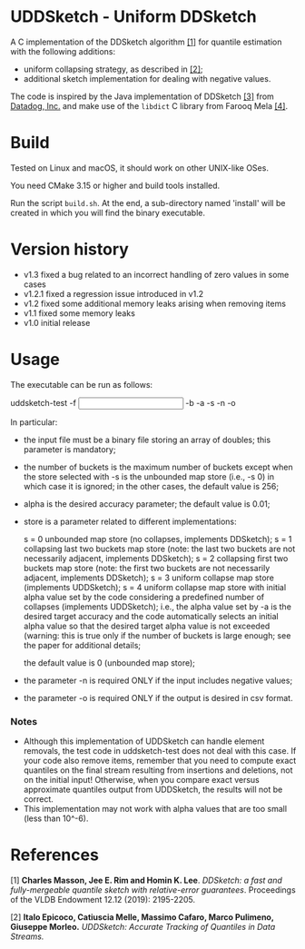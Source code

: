 # UDDSketch -  Uniform DDSketch

A C implementation of the DDSketch algorithm [\[1\]][1] for quantile estimation with the following additions:

- uniform collapsing strategy, as described in [\[2\]][2];
- additional sketch implementation for dealing with negative values.

The code is inspired by the Java implementation of DDSketch [\[3\]][4] from [Datadog, Inc.][3]  and make use of the `libdict` C library from Farooq Mela [\[4\]][5].

# Build
Tested on Linux and macOS, it should work on other UNIX-like OSes.

You need CMake 3.15 or higher and build tools installed.

Run the script `build.sh`. At the end, a sub-directory named 'install' will be created in which you will find the binary executable.


# Version history

- v1.3   fixed a bug related to an incorrect handling of zero values in some cases
- v1.2.1 fixed a regression issue introduced in v1.2
- v1.2   fixed some additional memory leaks arising when removing items
- v1.1   fixed some memory leaks
- v1.0   initial release


# Usage

The executable can be run as follows:

uddsketch-test -f <input filaname> -b <buckets> -a <alpha> -s <store> -n -o

In particular:

- the input file must be a binary file storing an array of doubles; this
  parameter is mandatory;
- the number of buckets is the maximum number of buckets except when the store
  selected with -s is the unbounded map store (i.e., -s 0) in which case it is
  ignored; in the other cases, the default value is 256;
- alpha is the desired accuracy parameter; the default value is 0.01;
- store is a parameter related to different implementations:

  s = 0 unbounded map store (no collapses, implements DDSketch);
  s = 1 collapsing last two buckets map store (note: the last two buckets are
  not necessarily adjacent, implements DDSketch);
  s = 2 collapsing first two buckets map store (note: the first two buckets are
  not necessarily adjacent, implements DDSketch);
  s = 3 uniform collapse map store (implements UDDSketch);
  s = 4 uniform collapse map store with initial alpha value set by the code considering a predefined number of collapses (implements UDDSketch);
  i.e., the alpha value set by -a is the desired target accuracy and the code
  automatically selects an initial alpha value so that the desired target alpha
  value is not exceeded (warning: this is true only if the number of buckets is
  large enough; see the paper for additional details;

  the default value is 0 (unbounded map store);

- the parameter -n is required ONLY if the input includes negative values;
- the parameter -o is required ONLY if the output is desired in csv format.

### Notes
- Although this implementation of UDDSketch can handle element removals, the test code in uddsketch-test does not deal with this case.
  If your code also remove items, remember that you need to compute exact quantiles on the final stream resulting from insertions and deletions, not on the initial input!
  Otherwise, when you compare exact versus approximate quantiles output from UDDSketch, the results will not be correct.
- This implementation may not work with alpha values that are too small (less than 10^-6).

# References
\[1\] **Charles Masson, Jee E. Rim and Homin K. Lee**. *DDSketch: a fast and fully-mergeable quantile sketch with relative-error guarantees*. Proceedings of the VLDB Endowment 12.12 (2019): 2195-2205.

\[2\] **Italo Epicoco, Catiuscia Melle, Massimo Cafaro, Marco Pulimeno, Giuseppe Morleo.** *UDDSketch: Accurate Tracking of Quantiles in Data Streams.*


[1]: <http://www.vldb.org/pvldb/vol12/p2195-masson.pdf> "DDSketch: A Fast and fully-Mergeable Quantile Sketch with Relative-Error Guarantees"

[2]: <> "UDDSketch: Accurate Tracking of Quantiles in Data Streams"

[3]: <https://datadoghq.com> "Datadog, Inc."

[4]: <https://github.com/DataDog/sketches-java> "ddsketch Java"

[5]: <https://github.com/fmela/libdict> "libdict C library"
